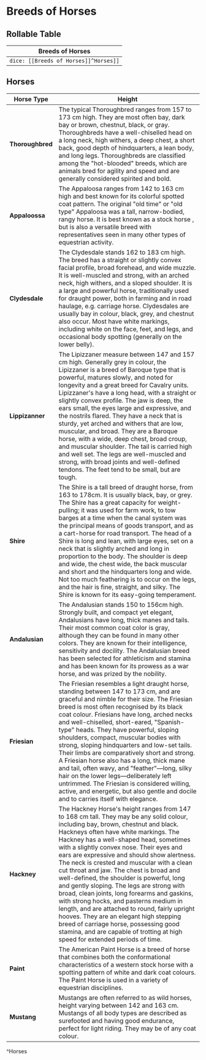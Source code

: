 # Breeds of Horses

## Rollable Table

|             Breeds of Horses             |
|:-----------------------------------:|
| `dice: [[Breeds of Horses]]^Horses]]` |


## Horses


| Horse Type       | Height                                                                                                                                                                                                                                                                                                                                                                                                                                                                                                                                                                                                                                                                                                                                                                                                             |
| ---------------- | ------------------------------------------------------------------------------------------------------------------------------------------------------------------------------------------------------------------------------------------------------------------------------------------------------------------------------------------------------------------------------------------------------------------------------------------------------------------------------------------------------------------------------------------------------------------------------------------------------------------------------------------------------------------------------------------------------------------------------------------------------------------------------------------------------------------ |
| **Thoroughbred** | The typical Thoroughbred ranges from 157 to 173 cm high. They are most often bay, dark bay or brown, chestnut, black, or gray. Thoroughbreds have a well-chiselled head on a long neck, high withers, a deep chest, a short back, good depth of hindquarters, a lean body, and long legs. Thoroughbreds are classified among the "hot-blooded" breeds, which are animals bred for agility and speed and are generally considered spirited and bold.                                                                                                                                                                                                                                                                                                                                                                |
| **Appaloossa**   | The Appaloosa ranges from 142 to 163 cm high and best known for its colorful spotted coat pattern. The original "old time" or "old type" Appaloosa was a tall, narrow-bodied, rangy horse.  It is best known as a stock horse , but is also a versatile breed with representatives seen in many other types of equestrian activity.                                                                                                                                                                                                                                                                                                                                                                                                                                                                                |
| **Clydesdale**   | The Clydesdale stands 162 to 183 cm high. The breed has a straight or slightly convex facial profile, broad forehead, and wide muzzle. It is well-muscled and strong, with an arched neck, high withers, and a sloped shoulder. It is a large and powerful horse, traditionally used for draught power, both in farming and in road haulage, e.g. carriage horse. Clydesdales are usually bay in colour, black, grey, and chestnut also occur. Most have white markings, including white on the face, feet, and legs, and occasional body spotting (generally on the lower belly).                                                                                                                                                                                                                                 |
| **Lippizanner**  | The Lipizzaner measure between 147 and 157 cm high. Generally grey in colour, the Lipizzaner is a breed of Baroque type that is powerful, matures slowly, and noted for longevity and a great breed for Cavalry units.  Lipizzaner's have a long head, with a straight or slightly convex profile. The jaw is deep, the ears small, the eyes large and expressive, and the nostrils flared. They have a neck that is sturdy, yet arched and withers that are low, muscular, and broad. They are a Baroque horse, with a wide, deep chest, broad croup, and muscular shoulder. The tail is carried high and well set. The legs are well-muscled and strong, with broad joints and well-defined tendons. The feet tend to be small, but are tough.                                                                   |
| **Shire**        | The Shire is a tall  breed of draught horse, from 163 to 178cm. It is usually black, bay, or grey. The Shire has a great capacity for weight-pulling; it was used for farm work, to tow barges at a time when the canal system was the principal means of goods transport, and as a cart-horse for road transport. The head of a Shire is long and lean, with large eyes, set on a neck that is slightly arched and long in proportion to the body. The shoulder is deep and wide, the chest wide, the back muscular and short and the hindquarters long and wide. Not too much feathering is to occur on the legs, and the hair is fine, straight, and silky. The Shire is known for its easy-going temperament.                                                                                                  |
| **Andalusian**   | The Andalusian stands 150 to 156cm high. Strongly built, and compact yet elegant, Andalusians have long, thick manes and tails. Their most common coat color is gray, although they can be found in many other colors. They are known for their intelligence, sensitivity and docility. The Andalusian breed has been selected for athleticism and stamina and has been known for its prowess as a war horse, and was prized by the nobility.                                                                                                                                                                                                                                                                                                                                                                      |
| **Friesian**     | The Friesian resembles a light draught horse, standing between 147 to 173 cm, and are graceful and nimble for their size. The Friesian breed is most often recognised by its black coat colour. Friesians have long, arched necks and well-chiselled, short-eared, "Spanish-type" heads. They have powerful, sloping shoulders, compact, muscular bodies with strong, sloping hindquarters and low-set tails. Their limbs are comparatively short and strong. A Friesian horse also has a long, thick mane and tail, often wavy, and "feather"—long, silky hair on the lower legs—deliberately left untrimmed. The Friesian is considered willing, active, and energetic, but also gentle and docile and to carries itself with elegance.                                                                          |
| **Hackney**      | The Hackney Horse's height ranges from 147 to 168 cm tall. They may be any solid colour, including bay, brown, chestnut and black. Hackneys often have white markings. The Hackney has a well-shaped head, sometimes with a slightly convex nose. Their eyes and ears are expressive and should show alertness. The neck is crested and muscular with a clean cut throat and jaw. The chest is broad and well-defined, the shoulder is powerful, long and gently sloping. The legs are strong with broad, clean joints, long forearms and gaskins, with strong hocks, and pasterns medium in length, and are attached to round, fairly upright hooves. They are an elegant high stepping breed of carriage horse, possessing good stamina, and are capable of trotting at high speed for extended periods of time. |
| **Paint**        | The American Paint Horse is a breed of horse that combines both the conformational characteristics of a western stock horse with a spotting pattern of white and dark coat colours.  The Paint Horse is used in a variety of equestrian disciplines.                                                                                                                                                                                                                                                                                                                                                                                                                                                                                                                                                               |
| **Mustang**      | Mustangs are often referred to as wild horses, height varying between 142 and 163 cm. Mustangs of all body types are described as surefooted and having good endurance, perfect for light riding. They may be of any coat colour.                                                                                                                                                                                                                                                                                                                                                                                                                                                                                                                                                                                  | 
^Horses
